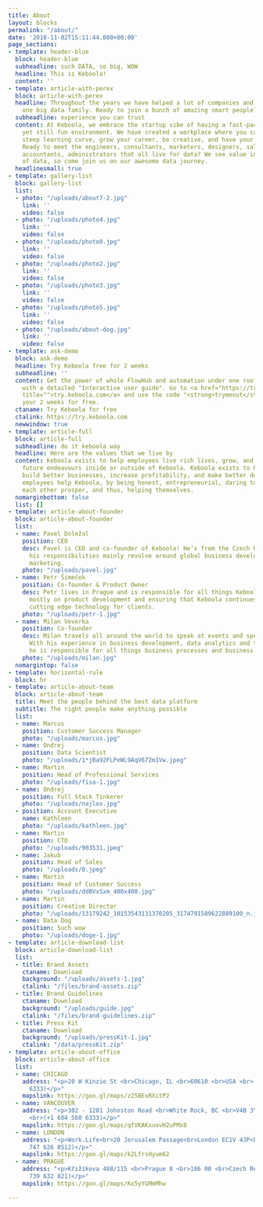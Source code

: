 ```yaml
---
title: About
layout: blocks
permalink: "/about/"
date: '2018-11-02T15:11:44.000+00:00'
page_sections:
- template: header-blue
  block: header-blue
  subheadline: such DATA, so big, WOW
  headline: This is Keboola!
  content: ''
- template: article-with-perex
  block: article-with-perex
  headline: Throughout the years we have helped a lot of companies and have become
    one big data family. Ready to join a bunch of amazing smart people?
  subheadline: experience you can trust
  content: At Keboola, we embrace the startup vibe of having a fast-paced, challenging,
    yet still fun environment. We have created a workplace where you can expect a
    steep learning curve, grow your career, be creative, and have your voice heard.
    Ready to meet the engineers, consultants, marketers, designers, sales extraordinaires,
    accountants, administrators that all live for data? We see value in all forms
    of data, so come join us on our awesome data journey.
  headlinesmall: true
- template: gallery-list
  block: gallery-list
  list:
  - photo: "/uploads/about7-2.jpg"
    link: ''
    video: false
  - photo: "/uploads/photo4.jpg"
    link: ''
    video: false
  - photo: "/uploads/photo0.jpg"
    link: ''
    video: false
  - photo: "/uploads/photo2.jpg"
    link: ''
    video: false
  - photo: "/uploads/photo3.jpg"
    link: ''
    video: false
  - photo: "/uploads/photo5.jpg"
    link: ''
    video: false
  - photo: "/uploads/about-dog.jpg"
    link: ''
    video: false
- template: ask-demo
  block: ask-demo
  headline: Try Keboola free for 2 weeks
  subheadline: ''
  content: Get the power of whole FlowHub and automation under one roof. Comes together
    with a detailed "Interactive user guide". Go to <a href="https://try.keboola.com"
    title="">try.keboola.com</a> and use the code "<strong>trymeout</strong>" to start
    your 2 weeks for free.
  ctaname: Try Keboola for free
  ctalink: https://try.keboola.com
  newwindow: true
- template: article-full
  block: article-full
  subheadline: do it keboola way
  headline: Here are the values that we live by
  content: Keboola exists to help employees live rich lives, grow, and prosper in
    future endeavours inside or outside of Keboola. Keboola exists to help our customers
    build better businesses, increase profitability, and make better decisions. Keboola
    employees help Keboola, by being honest, entrepreneurial, daring to learn, helping
    each other prosper, and thus, helping themselves.
  nomarginbottom: false
  list: []
- template: article-about-founder
  block: article-about-founder
  list:
  - name: Pavel Doležal
    position: CEO
    desc: Pavel is CEO and co-founder of Keboola! He’s from the Czech Republic and
      his responsibilities mainly revolve around global business development and global
      marketing.
    photo: "/uploads/pavel.jpg"
  - name: Petr Šimeček
    position: Co-founder & Product Owner
    desc: Petr lives in Prague and is responsible for all things Keboola. He works
      mostly on product development and ensuring that Keboola continues to provide
      cutting edge technology for clients.
    photo: "/uploads/petr-1.jpg"
  - name: Milan Veverka
    position: Co-founder
    desc: Milan travels all around the world to speak at events and speak to clients.
      With his experience in business development, data analytics and technology,
      he is responsible for all things business processes and business development.
    photo: "/uploads/milan.jpg"
  nomargintop: false
- template: horizontal-rule
  block: hr
- template: article-about-team
  block: article-about-team
  title: Meet the people behind the best data platform
  subtitle: The right people make anything possible
  list:
  - name: Marcus
    position: Customer Success Manager
    photo: "/uploads/marcus.jpg"
  - name: Ondrej
    position: Data Scientist
    photo: "/uploads/1*jBa92FLPeWL9AqV672m1Vw.jpeg"
  - name: Martin
    position: Head of Professional Services
    photo: "/uploads/fisa-1.jpg"
  - name: Ondrej
    position: Full Stack Tinkerer
    photo: "/uploads/najlos.jpg"
  - position: Account Executive
    name: Kathleen
    photo: "/uploads/kathleen.jpg"
  - name: Martin
    position: CTO
    photo: "/uploads/903531.jpeg"
  - name: Jakub
    position: Head of Sales
    photo: "/uploads/0.jpeg"
  - name: Martin
    position: Head of Customer Success
    photo: "/uploads/ddBVxSxm_400x400.jpg"
  - name: Martin
    position: Creative Director
    photo: "/uploads/13179242_10153543131370205_3174791589622889100_n.jpg"
  - name: Data Dog
    position: Such wow
    photo: "/uploads/doge-1.jpg"
- template: article-download-list
  block: article-download-list
  list:
  - title: Brand Assets
    ctaname: Download
    background: "/uploads/assets-1.jpg"
    ctalink: "/files/brand-assets.zip"
  - title: Brand Guidelines
    ctaname: Download
    background: "/uploads/guide.jpg"
    ctalink: "/files/brand-guidelines.zip"
  - title: Press Kit
    ctaname: Download
    background: "/uploads/pressKit-1.jpg"
    ctalink: "/data/pressKit.zip"
- template: article-about-office
  block: article-about-office
  list:
  - name: CHICAGO
    address: "<p>20 W Kinzie St <br>Chicago, IL <br>60610 <br>USA <br>(+1 604 560
      6333)</p>"
    mapslink: https://goo.gl/maps/z25BExRXitP2
  - name: VANCOUVER
    address: "<p>302 - 1281 Johnston Road <br>White Rock, BC <br>V4B 3Y9 <br>Canada
      <br>(+1 604 560 6333)</p>"
    mapslink: https://goo.gl/maps/qfVKAKxuovH2uPMx8
  - name: LONDON
    address: "<p>Work.Life<br>20 Jerusalem Passage<br>London EC1V 4JP<br>United Kingdom<br>(+44
      747 626 8512)</p>"
    mapslink: https://goo.gl/maps/k2LfrsHyum62
  - name: PRAGUE
    address: "<p>Křižíkova 488/115 <br>Prague 8 <br>186 00 <br>Czech Republic <br>(+420
      739 632 821)</p>"
    mapslink: https://goo.gl/maps/Kx5yYGMmMhw

---
```

